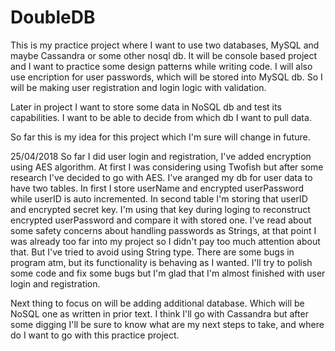 # DoubleDB

This is my practice project where I want to use two databases, MySQL and maybe Cassandra or some other nosql db.
It will be console based project and I want to practice some design patterns while writing code.
I will also use encription for user passwords, which will be stored into MySQL db. So I will be making
user registration and login logic with validation.

Later in project I want to store some data in NoSQL db and test its capabilities. I want to be able to decide
from which db I want to pull data. 

So far this is my idea for this project which I'm sure will change in future.

25/04/2018
So far I did user login and registration, I've added encryption using AES algorithm. At first I was considering 
using Twofish but after some research I've decided to go with AES. 
I've aranged my db for user data to have two tables. In first I store userName and encrypted userPassword
while userID is auto incremented. In second table I'm storing that userID and encrypted secret key.
I'm using that key during loging to reconstruct encrypted userPassword and compare it with stored one.
I've read about some safety concerns about handling passwords as Strings, at that point I was already 
too far into my project so I didn't pay too much attention about that. But I've tried to avoid using String type.
There are some bugs in program atm, but its functionality is behaving as I wanted. I'll try to polish some code 
and fix some bugs but I'm glad that I'm almost finished with user login and registration.

Next thing to focus on will be adding additional database. Which will be NoSQL one as written in prior text.
I think I'll go with Cassandra but after some digging I'll be sure to know what are my next steps to take, and 
where do I want to go with this practice project.
